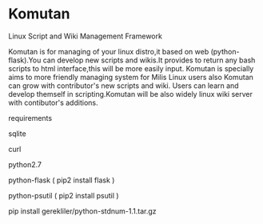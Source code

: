 # Komutan
Linux Script and Wiki Management Framework

Komutan is for managing of your linux distro,it based on web (python-flask).You can develop new scripts and wikis.It provides to return any bash scripts to html interface,this will be more easily input.
Komutan is specially aims to more friendly managing system for Milis Linux users also Komutan can grow with contributor's new scripts and wiki.
Users can learn and develop themself in scripting.Komutan will be also widely linux wiki server with contibutor's additions.

requirements

sqlite

curl 

python2.7

python-flask ( pip2 install flask )

python-psutil ( pip2 install psutil )

pip install gerekliler/python-stdnum-1.1.tar.gz
